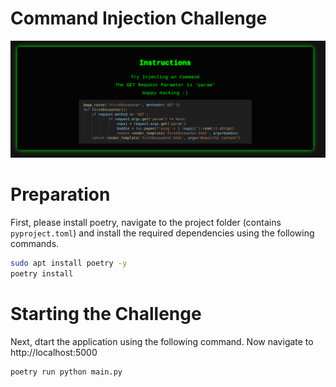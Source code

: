 # Command Injection Challenge

![Command Injection Challenge](media/landingPage.png)

# Preparation
First, please install poetry, navigate to the project folder (contains `pyproject.toml`) and install the required dependencies using the following commands.

```bash
sudo apt install poetry -y
poetry install
```

# Starting the Challenge
Next, dtart the application using the following command.
Now navigate to http://localhost:5000

```bash
poetry run python main.py
```